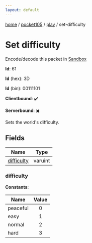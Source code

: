 ```yaml
---
layout: default
---
```


[home](/)  /  [pocket105](/protocol/pocket105)  /  [play](/protocol/pocket105/play)  /  set-difficulty

# Set difficulty

Encode/decode this packet in [Sandbox](../../../sandbox/pocket105#play.set_difficulty)

**Id**: 61

**Id** (hex): 3D

**Id** (bin): 00111101

**Clientbound**: ✔️

**Serverbound**: ✖️

Sets the world's difficulty.

## Fields

Name | Type
---|---
[difficulty](#difficulty) | varuint

### difficulty

**Constants**:

Name | Value
---|:---:
peaceful | 0
easy | 1
normal | 2
hard | 3
